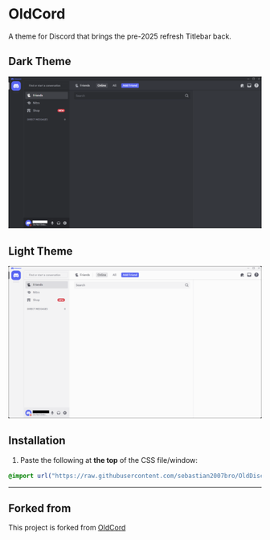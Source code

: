 # OldCord

A theme for Discord that brings the pre-2025 refresh Titlebar back.

## Dark Theme

![Preview](https://raw.githubusercontent.com/sebastian2007bro/OldDiscordTitlebar/master/.github/Discord_Design_Dark.png)

## Light Theme

![Preview](https://raw.githubusercontent.com/sebastian2007bro/OldDiscordTitlebar/master/.github/Discord_Design_Light.png)


## Installation

<!--
## [BetterDiscord](https://betterdiscord.app/)

1. Download [OldCord.theme.css](https://raw.githubusercontent.com/milbits/oldcord/main/OldCord.theme.css) (right-click > "Save As")
2. Save the file to the BetterDiscord theme folder:

- Windows: `%appdata%/BetterDiscord/themes`
- Linux: `~/.config/BetterDiscord/themes`


## [Vencord](https://github.com/Vendicated/Vencord)

#### Local method

1. Download [OldCord.theme.css](https://raw.githubusercontent.com/milbits/oldcord/main/OldCord.theme.css) (right-click > "Save As")
2. Move the file to the Vencord theme folder:

- `Settings > Themes > Open theme folder`

#### Online method

Paste the following in `Settings > Themes`:

- `https://milbits.github.io/oldcord/src/main.css`

-->

1. Paste the following at **the top** of the CSS file/window:

```css
@import url("https://raw.githubusercontent.com/sebastian2007bro/OldDiscordTitlebar/refs/heads/main/src/components/redesign.css");
```
----

## Forked from

This project is forked from [OldCord](https://github.com/milbits/oldcord)
